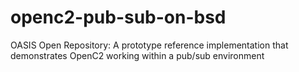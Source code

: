 # openc2-pub-sub-on-bsd
OASIS Open Repository: A prototype reference implementation that demonstrates OpenC2 working within a pub/sub environment
